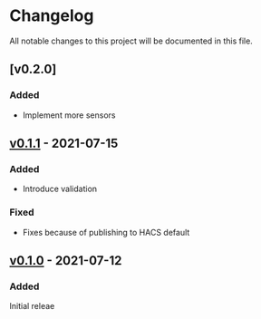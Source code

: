 # Changelog

All notable changes to this project will be documented in this file.

## [v0.2.0]

### Added

- Implement more sensors

## [v0.1.1](https://github.com/hwmland/homeassistant-xmrpool_stat/releases/tag/v0.1.1) - 2021-07-15

### Added

- Introduce validation

### Fixed

- Fixes because of publishing to HACS default

## [v0.1.0](https://github.com/hwmland/homeassistant-xmrpool_stat/releases/tag/v0.1.0)  - 2021-07-12

### Added

Initial releae
